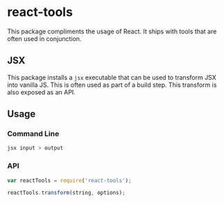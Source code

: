 # react-tools

This package compliments the usage of React. It ships with tools that are often used in conjunction.

## JSX

This package installs a `jsx` executable that can be used to transform JSX into vanilla JS. This is often used as part of a build step. This transform is also exposed as an API.

## Usage

### Command Line

```sh
jsx input > output
```

### API

```js
var reactTools = require('react-tools');

reactTools.transform(string, options);
```
